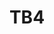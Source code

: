 ---
layout: trailblazers
title: TB4
permalink: /documentaries/tb4
group: Trailblazers
video: https://www.youtube.com/embed/0WluJCtZPno
videoTitle: YouTube video
---